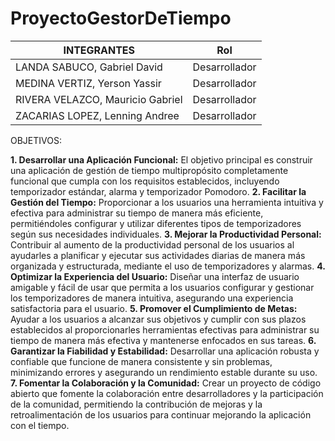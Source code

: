 # ProyectoGestorDeTiempo

| INTEGRANTES           | Rol           |
|-----------------------|---------------|
| LANDA SABUCO, Gabriel David | Desarrollador |
| MEDINA VERTIZ, Yerson Yassir | Desarrollador |
| RIVERA VELAZCO, Mauricio Gabriel | Desarrollador |
| ZACARIAS LOPEZ, Lenning Andree | Desarrollador |

OBJETIVOS:

**1. Desarrollar una Aplicación Funcional:** El objetivo principal es construir una aplicación de gestión de tiempo multipropósito completamente funcional que cumpla con los requisitos establecidos, incluyendo temporizador estándar, alarma y temporizador Pomodoro.
**2. Facilitar la Gestión del Tiempo:** Proporcionar a los usuarios una herramienta intuitiva y efectiva para administrar su tiempo de manera más eficiente, permitiéndoles configurar y utilizar diferentes tipos de temporizadores según sus necesidades individuales.
**3. Mejorar la Productividad Personal:** Contribuir al aumento de la productividad personal de los usuarios al ayudarles a planificar y ejecutar sus actividades diarias de manera más organizada y estructurada, mediante el uso de temporizadores y alarmas.
**4. Optimizar la Experiencia del Usuario:** Diseñar una interfaz de usuario amigable y fácil de usar que permita a los usuarios configurar y gestionar los temporizadores de manera intuitiva, asegurando una experiencia satisfactoria para el usuario.
**5. Promover el Cumplimiento de Metas:** Ayudar a los usuarios a alcanzar sus objetivos y cumplir con sus plazos establecidos al proporcionarles herramientas efectivas para administrar su tiempo de manera más efectiva y mantenerse enfocados en sus tareas.
**6. Garantizar la Fiabilidad y Estabilidad:** Desarrollar una aplicación robusta y confiable que funcione de manera consistente y sin problemas, minimizando errores y asegurando un rendimiento estable durante su uso.
**7. Fomentar la Colaboración y la Comunidad:** Crear un proyecto de código abierto que fomente la colaboración entre desarrolladores y la participación de la comunidad, permitiendo la contribución de mejoras y la retroalimentación de los usuarios para continuar mejorando la aplicación con el tiempo. 
